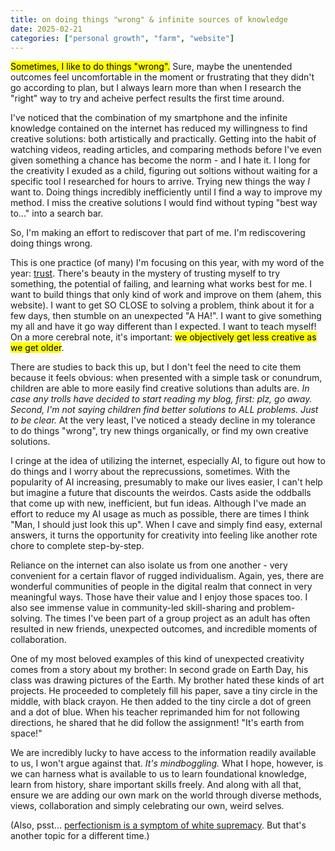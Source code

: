 ```yaml
---
title: on doing things "wrong" & infinite sources of knowledge
date: 2025-02-21
categories: ["personal growth", "farm", "website"]
---
```


<mark>Sometimes, I like to do things "wrong".</mark> Sure, maybe the unentended outcomes feel uncomfortable in the moment or frustrating that they didn't go according to plan, but I always learn more than when I research the "right" way to try and acheive perfect results the first time around.

I've noticed that the combination of my smartphone and the infinite knowledge contained on the internet has reduced my willingness to find creative solutions: both artistically and practically. Getting into the habit of watching videos, reading articles, and comparing methods before I've even given something a chance has become the norm - and I hate it. I long for the creativity I exuded as a child, figuring out soltions without waiting for a specific tool I researched for hours to arrive. Trying new things the way *I* want to. Doing things incredibly inefficiently until I find a way to improve my method. I miss the creative solutions I would find without typing "best way to..." into a search bar.

So, I'm making an effort to rediscover that part of me. I'm rediscovering doing things wrong.

This is one practice (of many) I'm focusing on this year, with my word of the year: [trust](../2024-review/). There's beauty in the mystery of trusting myself to try something, the potential of failing, and learning what works best for me. I want to build things that only kind of work and improve on them (ahem, this website). I want to get SO CLOSE to solving a problem, think about it for a few days, then stumble on an unexpected "A HA!". I want to give something my all and have it go way different than I expected. I want to teach myself! On a more cerebral note, it's important: <mark>we objectively get less creative as we get older</mark>.

There are studies to back this up, but I don't feel the need to cite them because it feels obvious: when presented with a simple task or conundrum, children are able to more easily find creative solutions than adults are. *In case any trolls have decided to start reading my blog, first: plz, go away. Second, I'm not saying children find better solutions to ALL problems. Just to be clear.* At the very least, I've noticed a steady decline in my tolerance to do things "wrong", try new things organically, or find my own creative solutions.

I cringe at the idea of utilizing the internet, especially AI, to figure out how to do things and I worry about the reprecussions, sometimes. With the popularity of AI increasing, presumably to make our lives easier, I can't help but imagine a future that discounts the weirdos. Casts aside the oddballs that come up with new, inefficient, but fun ideas. Although I've made an effort to reduce my AI usage as much as possible, there are times I think "Man, I should just look this up". When I cave and simply find easy, external answers, it turns the opportunity for creativity into feeling like another rote chore to complete step-by-step.

Reliance on the internet can also isolate us from one another - very convenient for a certain flavor of rugged individualism. Again, yes, there are wonderful communities of people in the digital realm that connect in very meaningful ways. Those have their value and I enjoy those spaces too. I also see immense value in community-led skill-sharing and problem-solving. The times I've been part of a group project as an adult has often resulted in new friends, unexpected outcomes, and incredible moments of collaboration.

One of my most beloved examples of this kind of unexpected creativity comes from a story about my brother: In second grade on Earth Day, his class was drawing pictures of the Earth. My brother hated these kinds of art projects. He proceeded to completely fill his paper, save a tiny circle in the middle, with black crayon. He then added to the tiny circle a dot of green and a dot of blue. When his teacher reprimanded him for not following directions, he shared that he did follow the assignment! "It's earth from space!" 

We are incredibly lucky to have access to the information readily available to us, I won't argue against that. *It's mindboggling.* What I hope, however, is we can harness what is available to us to learn foundational knowledge, learn from history, share important skills freely. And along with all that, ensure we are adding our own mark on the world through diverse methods, views, collaboration and simply celebrating our own, weird selves.

(Also, psst... [perfectionism is a symptom of white supremacy](https://emilypgerickson.com/2020/07/01/how-perfectionism-and-white-supremacy-culture-are-connected/). But that's another topic for a different time.)